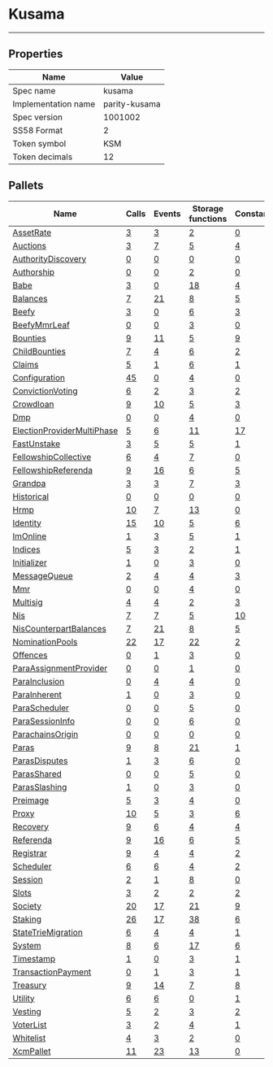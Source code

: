 # Kusama

---------

## Properties
| Name | Value |
| -------- | -------- |
| Spec name     | kusama     |
| Implementation name     | parity-kusama     |
| Spec version     | 1001002     |
| SS58 Format     | 2     |
| Token symbol      | KSM     |
| Token decimals      | 12     |

## Pallets
| Name | Calls | Events | Storage functions | Constants | Errors |
| -------- | -------- | -------- | -------- | -------- | -------- |
| [AssetRate](assetrate.md) | [3](assetrate.md#calls) | [3](assetrate.md#events) | [2](assetrate.md#storage-functions) | [0](assetrate.md#constants) | [2](assetrate.md#errors) |
| [Auctions](auctions.md) | [3](auctions.md#calls) | [7](auctions.md#events) | [5](auctions.md#storage-functions) | [4](auctions.md#constants) | [7](auctions.md#errors) |
| [AuthorityDiscovery](authoritydiscovery.md) | [0](authoritydiscovery.md#calls) | [0](authoritydiscovery.md#events) | [0](authoritydiscovery.md#storage-functions) | [0](authoritydiscovery.md#constants) | [0](authoritydiscovery.md#errors) |
| [Authorship](authorship.md) | [0](authorship.md#calls) | [0](authorship.md#events) | [2](authorship.md#storage-functions) | [0](authorship.md#constants) | [0](authorship.md#errors) |
| [Babe](babe.md) | [3](babe.md#calls) | [0](babe.md#events) | [18](babe.md#storage-functions) | [4](babe.md#constants) | [4](babe.md#errors) |
| [Balances](balances.md) | [7](balances.md#calls) | [21](balances.md#events) | [8](balances.md#storage-functions) | [5](balances.md#constants) | [10](balances.md#errors) |
| [Beefy](beefy.md) | [3](beefy.md#calls) | [0](beefy.md#events) | [6](beefy.md#storage-functions) | [3](beefy.md#constants) | [4](beefy.md#errors) |
| [BeefyMmrLeaf](beefymmrleaf.md) | [0](beefymmrleaf.md#calls) | [0](beefymmrleaf.md#events) | [3](beefymmrleaf.md#storage-functions) | [0](beefymmrleaf.md#constants) | [0](beefymmrleaf.md#errors) |
| [Bounties](bounties.md) | [9](bounties.md#calls) | [11](bounties.md#events) | [5](bounties.md#storage-functions) | [9](bounties.md#constants) | [11](bounties.md#errors) |
| [ChildBounties](childbounties.md) | [7](childbounties.md#calls) | [4](childbounties.md#events) | [6](childbounties.md#storage-functions) | [2](childbounties.md#constants) | [3](childbounties.md#errors) |
| [Claims](claims.md) | [5](claims.md#calls) | [1](claims.md#events) | [6](claims.md#storage-functions) | [1](claims.md#constants) | [6](claims.md#errors) |
| [Configuration](configuration.md) | [45](configuration.md#calls) | [0](configuration.md#events) | [4](configuration.md#storage-functions) | [0](configuration.md#constants) | [1](configuration.md#errors) |
| [ConvictionVoting](convictionvoting.md) | [6](convictionvoting.md#calls) | [2](convictionvoting.md#events) | [3](convictionvoting.md#storage-functions) | [2](convictionvoting.md#constants) | [12](convictionvoting.md#errors) |
| [Crowdloan](crowdloan.md) | [9](crowdloan.md#calls) | [10](crowdloan.md#events) | [5](crowdloan.md#storage-functions) | [3](crowdloan.md#constants) | [23](crowdloan.md#errors) |
| [Dmp](dmp.md) | [0](dmp.md#calls) | [0](dmp.md#events) | [4](dmp.md#storage-functions) | [0](dmp.md#constants) | [0](dmp.md#errors) |
| [ElectionProviderMultiPhase](electionprovidermultiphase.md) | [5](electionprovidermultiphase.md#calls) | [6](electionprovidermultiphase.md#events) | [11](electionprovidermultiphase.md#storage-functions) | [17](electionprovidermultiphase.md#constants) | [14](electionprovidermultiphase.md#errors) |
| [FastUnstake](fastunstake.md) | [3](fastunstake.md#calls) | [5](fastunstake.md#events) | [5](fastunstake.md#storage-functions) | [1](fastunstake.md#constants) | [6](fastunstake.md#errors) |
| [FellowshipCollective](fellowshipcollective.md) | [6](fellowshipcollective.md#calls) | [4](fellowshipcollective.md#events) | [7](fellowshipcollective.md#storage-functions) | [0](fellowshipcollective.md#constants) | [9](fellowshipcollective.md#errors) |
| [FellowshipReferenda](fellowshipreferenda.md) | [9](fellowshipreferenda.md#calls) | [16](fellowshipreferenda.md#events) | [6](fellowshipreferenda.md#storage-functions) | [5](fellowshipreferenda.md#constants) | [13](fellowshipreferenda.md#errors) |
| [Grandpa](grandpa.md) | [3](grandpa.md#calls) | [3](grandpa.md#events) | [7](grandpa.md#storage-functions) | [3](grandpa.md#constants) | [7](grandpa.md#errors) |
| [Historical](historical.md) | [0](historical.md#calls) | [0](historical.md#events) | [0](historical.md#storage-functions) | [0](historical.md#constants) | [0](historical.md#errors) |
| [Hrmp](hrmp.md) | [10](hrmp.md#calls) | [7](hrmp.md#events) | [13](hrmp.md#storage-functions) | [0](hrmp.md#constants) | [20](hrmp.md#errors) |
| [Identity](identity.md) | [15](identity.md#calls) | [10](identity.md#events) | [5](identity.md#storage-functions) | [6](identity.md#constants) | [18](identity.md#errors) |
| [ImOnline](imonline.md) | [1](imonline.md#calls) | [3](imonline.md#events) | [5](imonline.md#storage-functions) | [1](imonline.md#constants) | [2](imonline.md#errors) |
| [Indices](indices.md) | [5](indices.md#calls) | [3](indices.md#events) | [2](indices.md#storage-functions) | [1](indices.md#constants) | [5](indices.md#errors) |
| [Initializer](initializer.md) | [1](initializer.md#calls) | [0](initializer.md#events) | [3](initializer.md#storage-functions) | [0](initializer.md#constants) | [0](initializer.md#errors) |
| [MessageQueue](messagequeue.md) | [2](messagequeue.md#calls) | [4](messagequeue.md#events) | [4](messagequeue.md#storage-functions) | [3](messagequeue.md#constants) | [8](messagequeue.md#errors) |
| [Mmr](mmr.md) | [0](mmr.md#calls) | [0](mmr.md#events) | [4](mmr.md#storage-functions) | [0](mmr.md#constants) | [0](mmr.md#errors) |
| [Multisig](multisig.md) | [4](multisig.md#calls) | [4](multisig.md#events) | [2](multisig.md#storage-functions) | [3](multisig.md#constants) | [14](multisig.md#errors) |
| [Nis](nis.md) | [7](nis.md#calls) | [7](nis.md#events) | [5](nis.md#storage-functions) | [10](nis.md#constants) | [15](nis.md#errors) |
| [NisCounterpartBalances](niscounterpartbalances.md) | [7](niscounterpartbalances.md#calls) | [21](niscounterpartbalances.md#events) | [8](niscounterpartbalances.md#storage-functions) | [5](niscounterpartbalances.md#constants) | [10](niscounterpartbalances.md#errors) |
| [NominationPools](nominationpools.md) | [22](nominationpools.md#calls) | [17](nominationpools.md#events) | [22](nominationpools.md#storage-functions) | [2](nominationpools.md#constants) | [32](nominationpools.md#errors) |
| [Offences](offences.md) | [0](offences.md#calls) | [1](offences.md#events) | [3](offences.md#storage-functions) | [0](offences.md#constants) | [0](offences.md#errors) |
| [ParaAssignmentProvider](paraassignmentprovider.md) | [0](paraassignmentprovider.md#calls) | [0](paraassignmentprovider.md#events) | [1](paraassignmentprovider.md#storage-functions) | [0](paraassignmentprovider.md#constants) | [0](paraassignmentprovider.md#errors) |
| [ParaInclusion](parainclusion.md) | [0](parainclusion.md#calls) | [4](parainclusion.md#events) | [4](parainclusion.md#storage-functions) | [0](parainclusion.md#constants) | [29](parainclusion.md#errors) |
| [ParaInherent](parainherent.md) | [1](parainherent.md#calls) | [0](parainherent.md#events) | [3](parainherent.md#storage-functions) | [0](parainherent.md#constants) | [6](parainherent.md#errors) |
| [ParaScheduler](parascheduler.md) | [0](parascheduler.md#calls) | [0](parascheduler.md#events) | [5](parascheduler.md#storage-functions) | [0](parascheduler.md#constants) | [0](parascheduler.md#errors) |
| [ParaSessionInfo](parasessioninfo.md) | [0](parasessioninfo.md#calls) | [0](parasessioninfo.md#events) | [6](parasessioninfo.md#storage-functions) | [0](parasessioninfo.md#constants) | [0](parasessioninfo.md#errors) |
| [ParachainsOrigin](parachainsorigin.md) | [0](parachainsorigin.md#calls) | [0](parachainsorigin.md#events) | [0](parachainsorigin.md#storage-functions) | [0](parachainsorigin.md#constants) | [0](parachainsorigin.md#errors) |
| [Paras](paras.md) | [9](paras.md#calls) | [8](paras.md#events) | [21](paras.md#storage-functions) | [1](paras.md#constants) | [12](paras.md#errors) |
| [ParasDisputes](parasdisputes.md) | [1](parasdisputes.md#calls) | [3](parasdisputes.md#events) | [6](parasdisputes.md#storage-functions) | [0](parasdisputes.md#constants) | [9](parasdisputes.md#errors) |
| [ParasShared](parasshared.md) | [0](parasshared.md#calls) | [0](parasshared.md#events) | [5](parasshared.md#storage-functions) | [0](parasshared.md#constants) | [0](parasshared.md#errors) |
| [ParasSlashing](parasslashing.md) | [1](parasslashing.md#calls) | [0](parasslashing.md#events) | [3](parasslashing.md#storage-functions) | [0](parasslashing.md#constants) | [6](parasslashing.md#errors) |
| [Preimage](preimage.md) | [5](preimage.md#calls) | [3](preimage.md#events) | [4](preimage.md#storage-functions) | [0](preimage.md#constants) | [8](preimage.md#errors) |
| [Proxy](proxy.md) | [10](proxy.md#calls) | [5](proxy.md#events) | [3](proxy.md#storage-functions) | [6](proxy.md#constants) | [8](proxy.md#errors) |
| [Recovery](recovery.md) | [9](recovery.md#calls) | [6](recovery.md#events) | [4](recovery.md#storage-functions) | [4](recovery.md#constants) | [16](recovery.md#errors) |
| [Referenda](referenda.md) | [9](referenda.md#calls) | [16](referenda.md#events) | [6](referenda.md#storage-functions) | [5](referenda.md#constants) | [13](referenda.md#errors) |
| [Registrar](registrar.md) | [9](registrar.md#calls) | [4](registrar.md#events) | [4](registrar.md#storage-functions) | [2](registrar.md#constants) | [14](registrar.md#errors) |
| [Scheduler](scheduler.md) | [6](scheduler.md#calls) | [6](scheduler.md#events) | [4](scheduler.md#storage-functions) | [2](scheduler.md#constants) | [5](scheduler.md#errors) |
| [Session](session.md) | [2](session.md#calls) | [1](session.md#events) | [8](session.md#storage-functions) | [0](session.md#constants) | [5](session.md#errors) |
| [Slots](slots.md) | [3](slots.md#calls) | [2](slots.md#events) | [2](slots.md#storage-functions) | [2](slots.md#constants) | [2](slots.md#errors) |
| [Society](society.md) | [20](society.md#calls) | [17](society.md#events) | [21](society.md#storage-functions) | [9](society.md#constants) | [32](society.md#errors) |
| [Staking](staking.md) | [26](staking.md#calls) | [17](staking.md#events) | [38](staking.md#storage-functions) | [6](staking.md#constants) | [25](staking.md#errors) |
| [StateTrieMigration](statetriemigration.md) | [6](statetriemigration.md#calls) | [4](statetriemigration.md#events) | [4](statetriemigration.md#storage-functions) | [1](statetriemigration.md#constants) | [6](statetriemigration.md#errors) |
| [System](system.md) | [8](system.md#calls) | [6](system.md#events) | [17](system.md#storage-functions) | [6](system.md#constants) | [6](system.md#errors) |
| [Timestamp](timestamp.md) | [1](timestamp.md#calls) | [0](timestamp.md#events) | [3](timestamp.md#storage-functions) | [1](timestamp.md#constants) | [0](timestamp.md#errors) |
| [TransactionPayment](transactionpayment.md) | [0](transactionpayment.md#calls) | [1](transactionpayment.md#events) | [3](transactionpayment.md#storage-functions) | [1](transactionpayment.md#constants) | [0](transactionpayment.md#errors) |
| [Treasury](treasury.md) | [9](treasury.md#calls) | [14](treasury.md#events) | [7](treasury.md#storage-functions) | [8](treasury.md#constants) | [12](treasury.md#errors) |
| [Utility](utility.md) | [6](utility.md#calls) | [6](utility.md#events) | [0](utility.md#storage-functions) | [1](utility.md#constants) | [1](utility.md#errors) |
| [Vesting](vesting.md) | [5](vesting.md#calls) | [2](vesting.md#events) | [3](vesting.md#storage-functions) | [2](vesting.md#constants) | [5](vesting.md#errors) |
| [VoterList](voterlist.md) | [3](voterlist.md#calls) | [2](voterlist.md#events) | [4](voterlist.md#storage-functions) | [1](voterlist.md#constants) | [1](voterlist.md#errors) |
| [Whitelist](whitelist.md) | [4](whitelist.md#calls) | [3](whitelist.md#events) | [2](whitelist.md#storage-functions) | [0](whitelist.md#constants) | [5](whitelist.md#errors) |
| [XcmPallet](xcmpallet.md) | [11](xcmpallet.md#calls) | [23](xcmpallet.md#events) | [13](xcmpallet.md#storage-functions) | [0](xcmpallet.md#constants) | [20](xcmpallet.md#errors) |